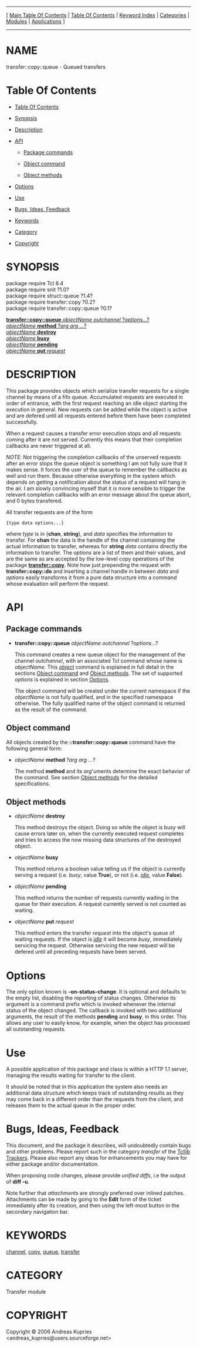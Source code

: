 
[//000000001]: # (transfer::copy::queue \- Data transfer facilities)
[//000000002]: # (Generated from file 'tqueue\.man' by tcllib/doctools with format 'markdown')
[//000000003]: # (Copyright &copy; 2006 Andreas Kupries <andreas\_kupries@users\.sourceforge\.net>)
[//000000004]: # (transfer::copy::queue\(n\) 0\.1 tcllib "Data transfer facilities")

<hr> [ <a href="../../../../toc.md">Main Table Of Contents</a> &#124; <a
href="../../../toc.md">Table Of Contents</a> &#124; <a
href="../../../../index.md">Keyword Index</a> &#124; <a
href="../../../../toc0.md">Categories</a> &#124; <a
href="../../../../toc1.md">Modules</a> &#124; <a
href="../../../../toc2.md">Applications</a> ] <hr>

# NAME

transfer::copy::queue \- Queued transfers

# <a name='toc'></a>Table Of Contents

  - [Table Of Contents](#toc)

  - [Synopsis](#synopsis)

  - [Description](#section1)

  - [API](#section2)

      - [Package commands](#subsection1)

      - [Object command](#subsection2)

      - [Object methods](#subsection3)

  - [Options](#section3)

  - [Use](#section4)

  - [Bugs, Ideas, Feedback](#section5)

  - [Keywords](#keywords)

  - [Category](#category)

  - [Copyright](#copyright)

# <a name='synopsis'></a>SYNOPSIS

package require Tcl 8\.4  
package require snit ?1\.0?  
package require struct::queue ?1\.4?  
package require transfer::copy ?0\.2?  
package require transfer::copy::queue ?0\.1?  

[__transfer::copy::queue__ *objectName* *outchannel* ?*options*\.\.\.?](#1)  
[*objectName* __method__ ?*arg arg \.\.\.*?](#2)  
[*objectName* __destroy__](#3)  
[*objectName* __busy__](#4)  
[*objectName* __pending__](#5)  
[*objectName* __put__ *request*](#6)  

# <a name='description'></a>DESCRIPTION

This package provides objects which serialize transfer requests for a single
channel by means of a fifo queue\. Accumulated requests are executed in order of
entrance, with the first request reaching an idle object starting the execution
in general\. New requests can be added while the object is active and are defered
until all requests entered before them have been completed successfully\.

When a request causes a transfer error execution stops and all requests coming
after it are not served\. Currently this means that their completion callbacks
are never triggered at all\.

*NOTE*: Not triggering the completion callbacks of the unserved requests after
an error stops the queue object is something I am not fully sure that it makes
sense\. It forces the user of the queue to remember the callbacks as well and run
them\. Because otherwise everything in the system which depends on getting a
notification about the status of a request will hang in the air\. I am slowly
convincing myself that it is more sensible to trigger the relevant completion
callbacks with an error message about the queue abort, and 0 bytes transfered\.

All transfer requests are of the form

    {type data options...}

where *type* is in \{__chan__, __string__\}, and *data* specifies the
information to transfer\. For __chan__ the data is the handle of the channel
containing the actual information to transfer, whereas for __string__
*data* contains directly the information to transfer\. The *options* are a
list of them and their values, and are the same as are accepted by the low\-level
copy operations of the package __[transfer::copy](copyops\.md)__\. Note
how just prepending the request with __transfer::copy::do__ and inserting a
channel handle in between *data* and *options* easily transforms it from a
pure data structure into a command whose evaluation will perform the request\.

# <a name='section2'></a>API

## <a name='subsection1'></a>Package commands

  - <a name='1'></a>__transfer::copy::queue__ *objectName* *outchannel* ?*options*\.\.\.?

    This command creates a new queue object for the management of the channel
    *outchannel*, with an associated Tcl command whose name is *objectName*\.
    This *[object](\.\./\.\./\.\./\.\./index\.md\#object)* command is explained in
    full detail in the sections [Object command](#subsection2) and [Object
    methods](#subsection3)\. The set of supported *options* is explained in
    section [Options](#section3)\.

    The object command will be created under the current namespace if the
    *objectName* is not fully qualified, and in the specified namespace
    otherwise\. The fully qualified name of the object command is returned as the
    result of the command\.

## <a name='subsection2'></a>Object command

All objects created by the __::transfer::copy::queue__ command have the
following general form:

  - <a name='2'></a>*objectName* __method__ ?*arg arg \.\.\.*?

    The method __method__ and its *arg*'uments determine the exact
    behavior of the command\. See section [Object methods](#subsection3) for
    the detailed specifications\.

## <a name='subsection3'></a>Object methods

  - <a name='3'></a>*objectName* __destroy__

    This method destroys the object\. Doing so while the object is busy will
    cause errors later on, when the currently executed request completes and
    tries to access the now missing data structures of the destroyed object\.

  - <a name='4'></a>*objectName* __busy__

    This method returns a boolean value telling us if the object is currently
    serving a request \(i\.e\. *busy*, value __True__\), or not \(i\.e\.
    *[idle](\.\./\.\./\.\./\.\./index\.md\#idle)*, value __False__\)\.

  - <a name='5'></a>*objectName* __pending__

    This method returns the number of requests currently waiting in the queue
    for their execution\. A request currently served is not counted as waiting\.

  - <a name='6'></a>*objectName* __put__ *request*

    This method enters the transfer *request* into the object's queue of
    waiting requests\. If the object is *[idle](\.\./\.\./\.\./\.\./index\.md\#idle)*
    it will become *busy*, immediately servicing the request\. Otherwise
    servicing the new request will be defered until all preceding requests have
    been served\.

# <a name='section3'></a>Options

The only option known is __\-on\-status\-change__\. It is optional and defaults
to the empty list, disabling the reporting of status changes\. Otherwise its
argument is a command prefix which is invoked whenever the internal status of
the object changed\. The callback is invoked with two additional arguments, the
result of the methods __pending__ and __busy__, in this order\. This
allows any user to easily know, for example, when the object has processed all
outstanding requests\.

# <a name='section4'></a>Use

A possible application of this package and class is within a HTTP 1\.1 server,
managing the results waiting for transfer to the client\.

It should be noted that in this application the system also needs an additional
data structure which keeps track of outstanding results as they may come back in
a different order than the requests from the client, and releases them to the
actual queue in the proper order\.

# <a name='section5'></a>Bugs, Ideas, Feedback

This document, and the package it describes, will undoubtedly contain bugs and
other problems\. Please report such in the category *transfer* of the [Tcllib
Trackers](http://core\.tcl\.tk/tcllib/reportlist)\. Please also report any ideas
for enhancements you may have for either package and/or documentation\.

When proposing code changes, please provide *unified diffs*, i\.e the output of
__diff \-u__\.

Note further that *attachments* are strongly preferred over inlined patches\.
Attachments can be made by going to the __Edit__ form of the ticket
immediately after its creation, and then using the left\-most button in the
secondary navigation bar\.

# <a name='keywords'></a>KEYWORDS

[channel](\.\./\.\./\.\./\.\./index\.md\#channel),
[copy](\.\./\.\./\.\./\.\./index\.md\#copy), [queue](\.\./\.\./\.\./\.\./index\.md\#queue),
[transfer](\.\./\.\./\.\./\.\./index\.md\#transfer)

# <a name='category'></a>CATEGORY

Transfer module

# <a name='copyright'></a>COPYRIGHT

Copyright &copy; 2006 Andreas Kupries <andreas\_kupries@users\.sourceforge\.net>
